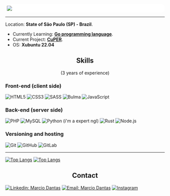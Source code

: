 <div style="background-color:white;padding:5px;border-radius:10px"><img src="marciodantas.png"></div>

---

  Location: **State of São Paulo (SP) - Brazil**.
- Currently Learning: **[Go programming language](https://go.dev/)**.
- Current Project: **[CuPER](https://github.com/marc-dantas/cuper)**.
- OS: **Xubuntu 22.04**

<h2 align="center">Skills</h2>
<p align="center">(3 years of experience)</p>

<h3 align="left">Front-end (client side)</h3>

  ![HTML5](https://img.shields.io/badge/HTML-239120?style=normal&logo=html5&logoColor=white)
  ![CSS3](https://img.shields.io/badge/CSS-239120?&style=normal&logo=css3&logoColor=white)
  ![SASS](https://img.shields.io/badge/Sass-CC6699?style=normal&logo=sass&logoColor=white)
  ![Bulma](https://img.shields.io/badge/Bulma-00d1b2?style=normal&logo=bulma&logoColor=white)
  ![JavaScript](https://img.shields.io/badge/JavaScript-F7DF1E?style=normal&logo=javascript&logoColor=000)

<h3 align="left">Back-end (server side)</h3>

  ![PHP](https://img.shields.io/badge/PHP-777BB4?style=normal&logo=php&logoColor=white)
  ![MySQL](https://img.shields.io/badge/MySQL-005d85?style=normal&logo=mysql&logoColor=white)
  ![Python (i'm a expert ngl)](https://img.shields.io/badge/Python-14354C?style=normal&logo=python&logoColor=white)
  ![Rust](https://img.shields.io/badge/Rust-ef4a00?style=normal&logo=rust&logoColor=white)
  ![Node.js](https://img.shields.io/badge/Node.js-8CBF3D?style=normal&logo=node.js&logoColor=white)

<h3 align="left">Versioning and hosting</h3>

  ![Git](https://img.shields.io/badge/-Git-F84E28?style=flat&logo=git&logoColor=fff)
  ![GitHub](https://img.shields.io/badge/-GitHub-000?style=flat&logo=github&logoColor=fff)
  ![GitLab](https://img.shields.io/badge/-GitLab-d12?style=flat&logo=gitlab)

---

[![Top Langs](https://github-readme-stats.vercel.app/api/?username=marc-dantas&theme=dark&layout=compact)](https://github.com/anuraghazra/github-readme-stats)
[![Top Langs](https://github-readme-stats.vercel.app/api/top-langs/?username=marc-dantas&theme=dark&layout=compact)](https://github.com/anuraghazra/github-readme-stats)


<h2 align="center">Contact</h2>

[![Linkedin: Marcio Dantas](https://img.shields.io/badge/-Marcio%20Dantas-blue?style=flat&logo=Linkedin&logoColor=white)](https://www.linkedin.com/in/marcio-dantas-b21367230/)
[![Email: Marcio Dantas](https://img.shields.io/badge/-marcio.dantas.pro@outlook.com-006bed?style=flat&logo=Gmail&logoColor=white)](mailto:marcio.dantas.pro@outlook.com)
[![Instagram](https://img.shields.io/badge/marciodantasms-E4405F?style=flat&logo=instagram&logoColor=white)](https://www.instagram.com/marcdantasms/)